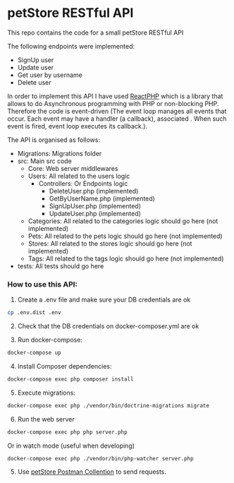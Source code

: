 # petStore RESTful API

This repo contains the code for a small petStore RESTful API

The following endpoints were implemented:
* SignUp user
* Update user
* Get user by username
* Delete user

In order to implement this API I have used [ReactPHP](https://reactphp.org/) which is a library that allows to do Asynchronous programming with PHP or non-blocking PHP. Therefore the code is event-driven (The event loop manages all events that occur. Each event may have a handler (a callback), associated . When such event is fired, event loop executes its callback.). 

The API is organised as follows:
* Migrations: Migrations folder
* src: Main src code
  * Core: Web server middlewares
  * Users: All related to the users logic
    * Controllers: Or Endpoints logic
      * DeleteUser.php (implemented)
      * GetByUserName.php (implemented)
      * SignUpUser.php (implemented)
      * UpdateUser.php (implemented)
  * Categories: All related to the categories logic should go here (not implemented)
  * Pets: All related to the pets logic should go here (not implemented)
  * Stores: All related to the stores logic should go here (not implemented)
  * Tags: All related to the tags logic should go here (not implemented)
* tests: All tests should go here

### How to use this API:

1. Create a .env file and make sure your DB credentials are ok

```bash
cp .env.dist .env
```

2. Check that the DB credentials on docker-composer.yml are ok

3. Run docker-compose: 

```bash
docker-compose up
```

4. Install Composer dependencies:
 
```bash
docker-compose exec php composer install
```

5. Execute migrations:

```bash
docker-compose exec php ./vendor/bin/doctrine-migrations migrate
```

6. Run the web server

```bash
docker-compose exec php php server.php
```

Or in watch mode (useful when developing)

```bash
docker-compose exec php ./vendor/bin/php-watcher server.php
```

5. Use [petStore Postman Collention](dev/petStore.postman_collection.json) to send requests.
